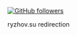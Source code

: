 [![GitHub followers](https://img.shields.io/github/followers/ryzhovau.svg?style=social&label=Follow)](https://github.com/ryzhovau)

ryzhov.su redirection
